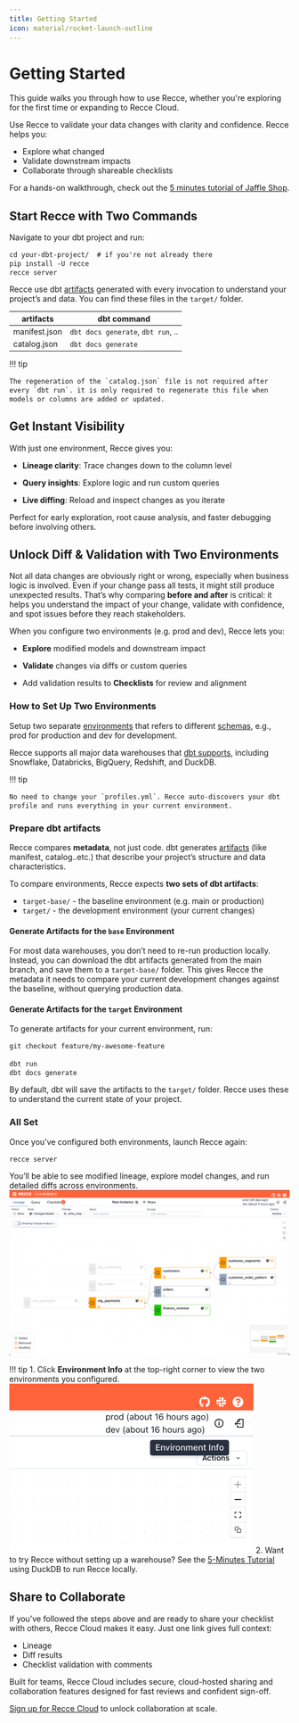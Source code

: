 ```yaml
---
title: Getting Started
icon: material/rocket-launch-outline
---
```


# Getting Started
This guide walks you through how to use Recce, whether you're exploring for the first time or expanding to Recce Cloud.

Use Recce to validate your data changes with clarity and confidence. Recce helps you:

- Explore what changed
- Validate downstream impacts
- Collaborate through shareable checklists

For a hands-on walkthrough, check out the [5 minutes tutorial of Jaffle Shop](./get-started-jaffle-shop.md).


## Start Recce with Two Commands

Navigate to your dbt project and run:
```shell
cd your-dbt-project/  # if you're not already there
pip install -U recce
recce server
```

Recce use dbt [artifacts](https://docs.getdbt.com/reference/artifacts/dbt-artifacts) generated with every invocation to understand your project’s and data. You can find these files in the `target/` folder.

| artifacts     | dbt command                        |
| ------------- | ---------------------------------- |
| manifest.json | `dbt docs generate`, `dbt run`, .. |
| catalog.json  | `dbt docs generate`                |

!!! tip

    The regeneration of the `catalog.json` file is not required after every `dbt run`. it is only required to regenerate this file when models or columns are added or updated.

## Get Instant Visibility

With just one environment, Recce gives you:

- **Lineage clarity**: Trace changes down to the column level

- **Query insights**: Explore logic and run custom queries

- **Live diffing**: Reload and inspect changes as you iterate

Perfect for early exploration, root cause analysis, and faster debugging before involving others.

<!-- <insert the gif of sign in flow step 2>  -->

## Unlock Diff & Validation with Two Environments
Not all data changes are obviously right or wrong, especially when business logic is involved. Even if your change pass all tests, it might still produce unexpected results. That’s why comparing **before and after** is critical: it helps you understand the impact of your change, validate with confidence, and spot issues before they reach stakeholders.

When you configure two environments (e.g. prod and dev), Recce lets you:

- **Explore** modified models and downstream impact

- **Validate** changes via diffs or custom queries

- Add validation results to **Checklists** for review and alignment


### How to Set Up Two Environments
Setup two separate [environments](https://docs.getdbt.com/docs/environments-in-dbt) that refers to different [schemas](https://docs.getdbt.com/docs/core/connect-data-platform/connection-profiles#understanding-target-schemas), e.g., prod for production and dev for development.

Recce supports all major data warehouses that [dbt supports](https://docs.getdbt.com/docs/supported-data-platforms), including Snowflake, Databricks, BigQuery, Redshift, and DuckDB. 

!!! tip

    No need to change your `profiles.yml`. Recce auto-discovers your dbt profile and runs everything in your current environment.

### Prepare dbt artifacts
Recce compares **metadata**, not just code. dbt generates [artifacts](https://docs.getdbt.com/reference/artifacts/dbt-artifacts) (like manifest, catalog..etc.) that describe your project’s structure and data characteristics.

To compare environments, Recce expects **two sets of dbt artifacts**:

- `target-base/` - the baseline environment (e.g. main or production)
- `target/` - the development environment (your current changes)

#### Generate Artifacts for the `base` Environment
For most data warehouses, you don’t need to re-run production locally.
Instead, you can download the dbt artifacts generated from the main branch, and save them to a `target-base/` folder.
This gives Recce the metadata it needs to compare your current development changes against the baseline, without querying production data.

#### Generate Artifacts for the `target` Environment
To generate artifacts for your current environment, run:

```shell
git checkout feature/my-awesome-feature

dbt run
dbt docs generate
```
By default, dbt will save the artifacts to the `target/` folder. Recce uses these to understand the current state of your project.

### All Set
Once you’ve configured both environments, launch Recce again:

```shell
recce server
```

You’ll be able to see modified lineage, explore model changes, and run detailed diffs across environments.
![Recce modified lineage](assets/images/getting-started/recce-two-env.png)

!!! tip
    1. Click **Environment Info** at the top-right corner to view the two environments you configured.
      ![Environment info](assets/images/getting-started/environment-info.png)
    2. Want to try Recce without setting up a warehouse? See the [5-Minutes Tutorial](./get-started-jaffle-shop.md) using DuckDB to run Recce locally.

## Share to Collaborate 
If you’ve followed the steps above and are ready to share your checklist with others, Recce Cloud makes it easy.
Just one link gives full context:

- Lineage
- Diff results
- Checklist validation with comments

Built for teams, Recce Cloud includes secure, cloud-hosted sharing and collaboration features designed for fast reviews and confident sign-off.

[Sign up for Recce Cloud](https://cloud.datarecce.io/) to unlock collaboration at scale.